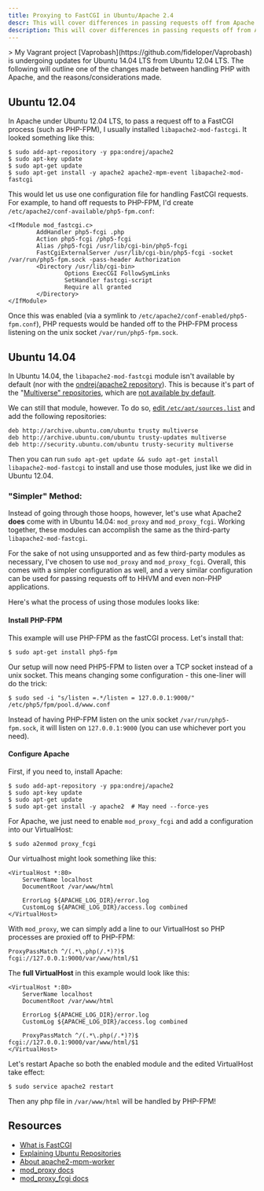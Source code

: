 ```yaml
---
title: Proxying to FastCGI in Ubuntu/Apache 2.4
descr: This will cover differences in passing requests off from Apache to a FastCGI process in Ubuntu 12.04 and 14.04
description: This will cover differences in passing requests off from Apache to a FastCGI process in Ubuntu 12.04 and 14.04
---
```

<p></p>
> My Vagrant project [Vaprobash](https://github.com/fideloper/Vaprobash) is undergoing updates for Ubuntu 14.04 LTS from Ubuntu 12.04 LTS. The following will outline one of the changes made between handling PHP with Apache, and the reasons/considerations made.

## Ubuntu 12.04

In Apache under Ubuntu 12.04 LTS, to pass a request off to a FastCGI process (such as PHP-FPM), I usually installed `libapache2-mod-fastcgi`. It looked something like this:

	$ sudo add-apt-repository -y ppa:ondrej/apache2
	$ sudo apt-key update
	$ sudo apt-get update
	$ sudo apt-get install -y apache2 apache2-mpm-event libapache2-mod-fastcgi

This would let us use one configuration file for handling FastCGI requests. For example, to hand off requests to PHP-FPM, I'd create `/etc/apache2/conf-available/php5-fpm.conf`:

    <IfModule mod_fastcgi.c>
            AddHandler php5-fcgi .php
            Action php5-fcgi /php5-fcgi
            Alias /php5-fcgi /usr/lib/cgi-bin/php5-fcgi
            FastCgiExternalServer /usr/lib/cgi-bin/php5-fcgi -socket /var/run/php5-fpm.sock -pass-header Authorization
            <Directory /usr/lib/cgi-bin>
                    Options ExecCGI FollowSymLinks
                    SetHandler fastcgi-script
                    Require all granted
            </Directory>
    </IfModule>

Once this was enabled (via a symlink to `/etc/apache2/conf-enabled/php5-fpm.conf`), PHP requests would be handed off to the PHP-FPM process listening on the unix socket `/var/run/php5-fpm.sock`.

## Ubuntu 14.04

In Ubuntu 14.04, the `libapache2-mod-fastcgi` module isn't available by default (nor with the [ondrej/apache2 repository](https://launchpad.net/~ondrej/+archive/apache2)). This is because it's part of the "[Multiverse" repositories](https://help.ubuntu.com/community/Repositories/Ubuntu), which are [not available by default](http://serverfault.com/questions/395139/cant-install-fastcgi-ubuntu-server-package-libapache2-mod-fastcgi-is-not-availa).

We can still that module, however. To do so, [edit `/etc/apt/sources.list`](http://askubuntu.com/questions/259590/libapache2-mod-fastcgi-not-available) and add the following repositories:

	deb http://archive.ubuntu.com/ubuntu trusty multiverse
	deb http://archive.ubuntu.com/ubuntu trusty-updates multiverse
	deb http://security.ubuntu.com/ubuntu trusty-security multiverse

Then you can run `sudo apt-get update && sudo apt-get install libapache2-mod-fastcgi` to install and use those modules, just like we did in Ubuntu 12.04.

### "Simpler" Method:

Instead of going through those hoops, however, let's use what Apache2 **does** come with in Ubuntu 14.04: `mod_proxy` and `mod_proxy_fcgi`. Working together, these modules can accomplish the same as the third-party `libapache2-mod-fastcgi`.

For the sake of not using unsupported and as few third-party modules as necessary, I've chosen to use `mod_proxy` and `mod_proxy_fcgi`. Overall, this comes with a simpler configuration as well, and a very similar configuration can be used for passing requests off to HHVM and even non-PHP applications.

Here's what the process of using those modules looks like:

#### Install PHP-FPM

This example will use PHP-FPM as the fastCGI process. Let's install that:

	$ sudo apt-get install php5-fpm

Our setup will now need PHP5-FPM to listen over a TCP socket instead of a unix socket. This means changing some configuration - this one-liner will do the trick:

	$ sudo sed -i "s/listen =.*/listen = 127.0.0.1:9000/" /etc/php5/fpm/pool.d/www.conf

Instead of having PHP-FPM listen on the unix socket `/var/run/php5-fpm.sock`, it will listen on `127.0.0.1:9000` (you can use whichever port you need).

#### Configure Apache

First, if you need to, install Apache:

	$ sudo add-apt-repository -y ppa:ondrej/apache2
	$ sudo apt-key update
	$ sudo apt-get update
	$ sudo apt-get install -y apache2  # May need --force-yes

For Apache, we just need to enable `mod_proxy_fcgi` and add a configuration into our VirtualHost:

	$ sudo a2enmod proxy_fcgi

Our virtualhost might look something like this:

	<VirtualHost *:80>
		ServerName localhost
		DocumentRoot /var/www/html

		ErrorLog ${APACHE_LOG_DIR}/error.log
		CustomLog ${APACHE_LOG_DIR}/access.log combined
	</VirtualHost>

With `mod_proxy`, we can simply add a line to our VirtualHost so PHP processes are proxied off to PHP-FPM:

	ProxyPassMatch ^/(.*\.php(/.*)?)$ fcgi://127.0.0.1:9000/var/www/html/$1

The **full VirtualHost** in this example would look like this:

	<VirtualHost *:80>
		ServerName localhost
		DocumentRoot /var/www/html

		ErrorLog ${APACHE_LOG_DIR}/error.log
		CustomLog ${APACHE_LOG_DIR}/access.log combined

		ProxyPassMatch ^/(.*\.php(/.*)?)$ fcgi://127.0.0.1:9000/var/www/html/$1
	</VirtualHost>

Let's restart Apache so both the enabled module and the edited VirtualHost take effect:

	$ sudo service apache2 restart

Then any php file in `/var/www/html` will be handled by PHP-FPM!

## Resources
* [What is FastCGI](http://en.wikipedia.org/wiki/FastCGI)
* [Explaining Ubuntu Repositories](https://help.ubuntu.com/community/Repositories/Ubuntu)
* [About apache2-mpm-worker](http://stackoverflow.com/questions/13883646/apache-prefork-vs-worker-mpm)
* [mod_proxy docs](http://httpd.apache.org/docs/2.2/mod/mod_proxy.html#proxypassmatch)
* [mod_proxy_fcgi docs](https://httpd.apache.org/docs/trunk/mod/mod_proxy_fcgi.html)